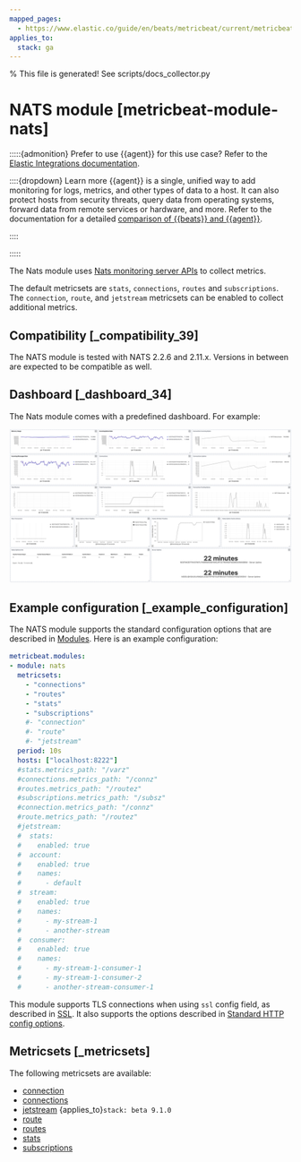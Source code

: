 ```yaml
---
mapped_pages:
  - https://www.elastic.co/guide/en/beats/metricbeat/current/metricbeat-module-nats.html
applies_to:
  stack: ga
---
```


% This file is generated! See scripts/docs_collector.py

# NATS module [metricbeat-module-nats]

:::::{admonition} Prefer to use {{agent}} for this use case?
Refer to the [Elastic Integrations documentation](integration-docs://reference/nats/index.md).

::::{dropdown} Learn more
{{agent}} is a single, unified way to add monitoring for logs, metrics, and other types of data to a host. It can also protect hosts from security threats, query data from operating systems, forward data from remote services or hardware, and more. Refer to the documentation for a detailed [comparison of {{beats}} and {{agent}}](docs-content://reference/fleet/index.md).

::::


:::::


The Nats module uses [Nats monitoring server APIs](https://docs.nats.io/running-a-nats-service/nats_admin/monitoring) to collect metrics.

The default metricsets are `stats`, `connections`, `routes` and `subscriptions`. The `connection`, `route`, and `jetstream` metricsets can be enabled to collect additional metrics.

## Compatibility [_compatibility_39]

The NATS module is tested with NATS 2.2.6 and 2.11.x. Versions in between are expected to be compatible as well.


## Dashboard [_dashboard_34]

The Nats module comes with a predefined dashboard. For example:

![metricbeat nats dashboard](images/metricbeat_nats_dashboard.png)


## Example configuration [_example_configuration]

The NATS module supports the standard configuration options that are described in [Modules](/reference/metricbeat/configuration-metricbeat.md). Here is an example configuration:

```yaml
metricbeat.modules:
- module: nats
  metricsets:
    - "connections"
    - "routes"
    - "stats"
    - "subscriptions"
    #- "connection"
    #- "route"
    #- "jetstream"
  period: 10s
  hosts: ["localhost:8222"]
  #stats.metrics_path: "/varz"
  #connections.metrics_path: "/connz"
  #routes.metrics_path: "/routez"
  #subscriptions.metrics_path: "/subsz"
  #connection.metrics_path: "/connz"
  #route.metrics_path: "/routez"
  #jetstream:
  #  stats:
  #    enabled: true
  #  account:
  #    enabled: true
  #    names:
  #      - default
  #  stream:
  #    enabled: true
  #    names:
  #      - my-stream-1
  #      - another-stream
  #  consumer:
  #    enabled: true
  #    names:
  #      - my-stream-1-consumer-1
  #      - my-stream-1-consumer-2
  #      - another-stream-consumer-1
```

This module supports TLS connections when using `ssl` config field, as described in [SSL](/reference/metricbeat/configuration-ssl.md). It also supports the options described in [Standard HTTP config options](/reference/metricbeat/configuration-metricbeat.md#module-http-config-options).


## Metricsets [_metricsets]

The following metricsets are available:

* [connection](/reference/metricbeat/metricbeat-metricset-nats-connection.md)
* [connections](/reference/metricbeat/metricbeat-metricset-nats-connections.md)
* [jetstream](/reference/metricbeat/metricbeat-metricset-nats-jetstream.md)  {applies_to}`stack: beta 9.1.0`
* [route](/reference/metricbeat/metricbeat-metricset-nats-route.md)
* [routes](/reference/metricbeat/metricbeat-metricset-nats-routes.md)
* [stats](/reference/metricbeat/metricbeat-metricset-nats-stats.md)
* [subscriptions](/reference/metricbeat/metricbeat-metricset-nats-subscriptions.md)
